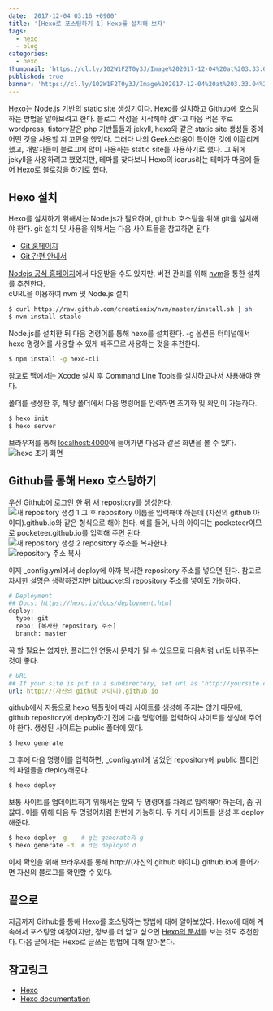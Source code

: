 ```yaml
---
date: '2017-12-04 03:16 +0900'
title: '[Hexo로 포스팅하기 1] Hexo를 설치해 보자'
tags:
  - hexo
  - blog
categories:
  - hexo
thumbnail: 'https://cl.ly/102W1F2T0y3J/Image%202017-12-04%20at%203.33.04%20AM.png'
published: true
banner: 'https://cl.ly/102W1F2T0y3J/Image%202017-12-04%20at%203.33.04%20AM.png'
---
```


<!--![](images/debug.gif)-->
[Hexo](https://hexo.io/)는 Node.js 기반의 static site 생성기이다. Hexo를 설치하고 Github에 호스팅하는 방법을 알아보려고 한다. 블로그 작성을 시작해야 겠다고 마음 먹은 후로 wordpress, tistory같은 php 기반툴들과 jekyll, hexo와 같은 static site 생성들 중에 어떤 것을 사용할 지 고민을 했었다. 그러다 나의 Geek스러움이 특이한 것에 이끌리게 했고, 개발자들이 블로그에 많이 사용하는 static site를 사용하기로 했다. 그 뒤에 jekyll을 사용하려고 했었지만, 테마를 찾다보니 Hexo의 icarus라는 테마가 마음에 들어 Hexo로 블로깅을 하기로 했다.

<!-- more -->

## Hexo 설치
Hexo를 설치하기 위해서는 Node.js가 필요하며, github 호스팅을 위해 git을 설치해야 한다. git 설치 및 사용을 위해서는 다음 사이트들을 참고하면 된다.
* [Git 홈페이지](https://git-scm.com/)
* [Git 간편 안내서](https://rogerdudler.github.io/git-guide/index.ko.html)

[Nodejs 공식 홈페이지](https://nodejs.org/ko/)에서 다운받을 수도 있지만, 버전 관리를 위해 [nvm](https://github.com/creationix/nvm)을 통한 설치를 추천한다.</br>
cURL을 이용하여 nvm 및 Node.js 설치
```bash
$ curl https://raw.github.com/creationix/nvm/master/install.sh | sh
$ nvm install stable
```
Node.js를 설치한 뒤 다음 명령어를 통해 hexo를 설치한다. -g 옵션은 터미널에서 hexo 명령어를 사용할 수 있게 해주므로 사용하는 것을 추천한다.
```bash
$ npm install -g hexo-cli
```
참고로 맥에서는 Xcode 설치 후 Command Line Tools를 설치하고나서 사용해야 한다.

폴더를 생성한 후, 해당 폴더에서 다음 명령어를 입력하면 초기화 및 확인이 가능하다.
```bash
$ hexo init
$ hexo server
```

브라우저를 통해 [localhost:4000](http://localhost:4000)에 들어가면 다음과 같은 화면을 볼 수 있다.</br>
![hexo 초기 화면](http://d.pr/i/18Xgq.png)


## Github를 통해 Hexo 호스팅하기
우선 Github에 로그인 한 뒤 새 repository를 생성한다.</br>
![새 repository 생성 1](http://d.pr/i/1cvRa+ "")
그 후 repository 이름을 입력해야 하는데 (자신의 github 아이디).github.io와 같은 형식으로 해야 한다. 예를 들어, 나의 아이디는 pocketeer이므로 pocketeer.github.io를 입력해 주면 된다. </br>
![새 repository 생성 2](http://d.pr/i/LmsY+ "")
repository 주소를 복사한다.</br>
![repository 주소 복사](http://d.pr/i/12qZK+ "")

이제 _config.yml에서 deploy에 아까 복사한 repository 주소를 넣으면 된다.
참고로 자세한 설명은 생략하겠지만 bitbucket의 repository 주소를 넣어도 가능하다.
```bash
# Deployment
## Docs: https://hexo.io/docs/deployment.html
deploy:
  type: git
  repo: [복사한 repository 주소]
  branch: master
```

꼭 할 필요는 없지만, 플러그인 연동시 문제가 될 수 있으므로 다음처럼 url도 바꿔주는 것이 좋다.
```yml
# URL
## If your site is put in a subdirectory, set url as 'http://yoursite.com/child' and root as '/child/'
url: http://(자신의 github 아이디).github.io
```

github에서 자동으로 hexo 템플릿에 따라 사이트를 생성해 주지는 않기 때문에, github repository에 deploy하기 전에 다음 명령어를 입력하여 사이트를 생성해 주어야 한다. 생성된 사이트는 public 폴더에 있다.
```bash
$ hexo generate
```

그 후에 다음 명령어를 입력하면, _config.yml에 넣었던 repository에 public 폴더안의 파일들을 deploy해준다.
```bash
$ hexo deploy
```

보통 사이트를 업데이트하기 위해서는 앞의 두 명령어를 차례로 입력해야 하는데, 좀 귀찮다. 이를 위해 다음 두 명령어처럼 한번에 가능하다. 두 개다 사이트를 생성 후 deploy해준다.
```bash
$ hexo deploy -g    # g는 generate의 g
$ hexo generate -d  # d는 deploy의 d 
```

이제 확인을 위해 브라우저를 통해 http://(자신의 github 아이디).github.io에 들어가면 자신의 블로그를 확인할 수 있다.

## 끝으로
지금까지 Github를 통해 Hexo를 호스팅하는 방법에 대해 알아보았다. Hexo에 대해 계속해서 포스팅할 예정이지만, 정보를 더 얻고 싶으면 [Hexo의 문서](https://hexo.io/docs/)를 보는 것도 추천한다. 다음 글에서는 Hexo로 글쓰는 방법에 대해 알아본다.

## 참고링크
* [Hexo](https://hexo.io/)
* [Hexo documentation](https://hexo.io/docs/)
